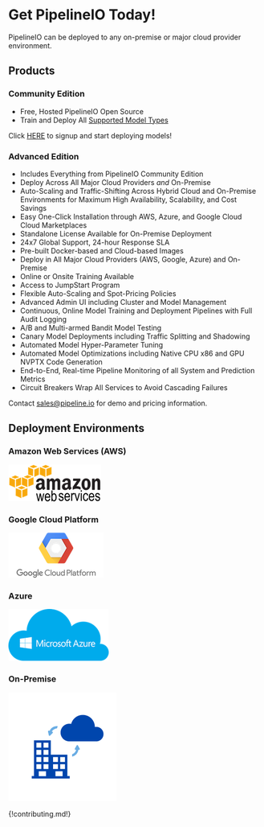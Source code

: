 # Get PipelineIO Today!
PipelineIO can be deployed to any on-premise or major cloud provider environment.

## Products 
### Community Edition
* Free, Hosted PipelineIO Open Source 
* Train and Deploy All [Supported Model Types](http://pipeline.io/model_train/)

Click [HERE](http://community.pipeline.io) to signup and start deploying models!

### Advanced Edition 
* Includes Everything from PipelineIO Community Edition
* Deploy Across All Major Cloud Providers *and* On-Premise 
* Auto-Scaling and Traffic-Shifting Across Hybrid Cloud and On-Premise Environments for Maximum High Availability, Scalability, and Cost Savings
* Easy One-Click Installation through AWS, Azure, and Google Cloud Cloud Marketplaces
* Standalone License Available for On-Premise Deployment
* 24x7 Global Support, 24-hour Response SLA
* Pre-built Docker-based and Cloud-based Images 
* Deploy in All Major Cloud Providers (AWS, Google, Azure) and On-Premise
* Online or Onsite Training Available
* Access to JumpStart Program
* Flexible Auto-Scaling and Spot-Pricing Policies
* Advanced Admin UI including Cluster and Model Management
* Continuous, Online Model Training and Deployment Pipelines with Full Audit Logging
* A/B and Multi-armed Bandit Model Testing
* Canary Model Deployments including Traffic Splitting and Shadowing
* Automated Model Hyper-Parameter Tuning 
* Automated Model Optimizations including Native CPU x86 and GPU NVPTX Code Generation
* End-to-End, Real-time Pipeline Monitoring of all System and Prediction Metrics
* Circuit Breakers Wrap All Services to Avoid Cascading Failures

Contact [sales@pipeline.io](mailto:sales@pipeline.io) for demo and pricing information.


## Deployment Environments
### Amazon Web Services (AWS)
![AWS](/img/aws-logo-185x73.png)

### Google Cloud Platform
![Google Cloud Platform](/img/gce-logo-190x90.png)

### Azure
![Azure](/img/azure-logo-200x103.png)

### On-Premise
![On-Premise](/img/on-premise-216x216.png)


{!contributing.md!}
